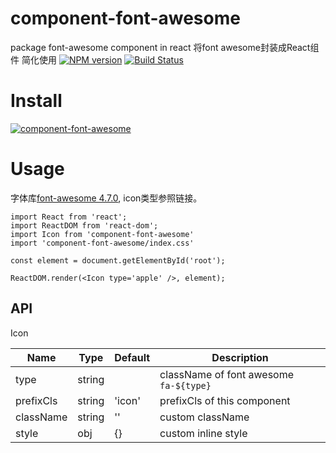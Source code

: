 # component-font-awesome

package font-awesome component in react
将font awesome封装成React组件 简化使用
[![NPM version](https://img.shields.io/npm/v/component-font-awesome?style=flat)](https://www.npmjs.org/package/component-font-awesome)
[![Build Status](https://travis-ci.org/Aus0049/component-font-awesome?branch=master)](https://travis-ci.org/Aus-0049/component-font-awesome)
# Install

[![component-font-awesome](https://nodei.co/npm/component-font-awesome.png)](https://npmjs.org/package/component-font-awesome)

# Usage

字体库[font-awesome 4.7.0](http://fontawesome.io/icons/), icon类型参照链接。

```
import React from 'react';
import ReactDOM from 'react-dom';
import Icon from 'component-font-awesome'
import 'component-font-awesome/index.css'

const element = document.getElementById('root');

ReactDOM.render(<Icon type='apple' />, element);
```

## API

Icon

| Name      | Type   | Default | Description                            |
| --------- | ------ | ------- | -------------------------------------- |
| type      | string |         | className of font awesome `fa-${type}` |
| prefixCls | string | 'icon'  | prefixCls of this component            |
| className | string | ''      | custom className                       |
| style     | obj    | {}      | custom inline style                    |